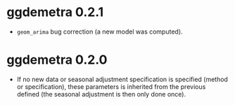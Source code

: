 # ggdemetra 0.2.1

* `geom_arima` bug correction (a new model was computed).

# ggdemetra 0.2.0

* If no new data or seasonal adjustment specification is specified (method or specification), these parameters is inherited from the previous defined (the seasonal adjustment is then only done once).


